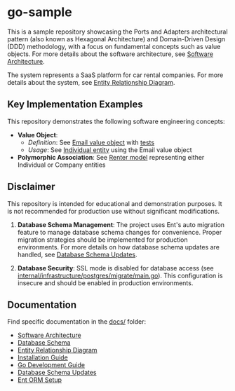 # go-sample

This is a sample repository showcasing the Ports and Adapters architectural pattern (also known as Hexagonal Architecture) and Domain-Driven Design (DDD) methodology, with a focus on fundamental concepts such as value objects. For more details about the software architecture, see [Software Architecture](docs/software_architecture.md).

The system represents a SaaS platform for car rental companies. For more details about the system, see [Entity Relationship Diagram](docs/er-diagram.md).

## Key Implementation Examples

This repository demonstrates the following software engineering concepts:

- **Value Object**:
  - *Definition*: See [Email value object](internal/domain/model/value/email.go) with [tests](internal/domain/model/value/email_test.go)
  - *Usage*: See [Individual entity](internal/domain/model/individual.go) using the Email value object
- **Polymorphic Association**: See [Renter model](internal/domain/model/renter.go) representing either Individual or Company entities

## Disclaimer

This repository is intended for educational and demonstration purposes. It is not recommended for production use without significant modifications.

1. **Database Schema Management**: The project uses Ent's auto migration feature to manage database schema changes for convenience. Proper migration strategies should be implemented for production environments. For more details on how database schema updates are handled, see [Database Schema Updates](docs/database_schema_updates.md).

2. **Database Security**: SSL mode is disabled for database access (see [internal/infrastructure/postgres/migrate/main.go](internal/infrastructure/postgres/migrate/main.go)). This configuration is insecure and should be enabled in production environments.

## Documentation

Find specific documentation in the [docs/](docs/) folder:

- [Software Architecture](docs/software_architecture.md)
- [Database Schema](docs/database_schema.md)
- [Entity Relationship Diagram](docs/er-diagram.md)
- [Installation Guide](docs/installation_guide.md)
- [Go Development Guide](docs/golang.md)
- [Database Schema Updates](docs/database_schema_updates.md)
- [Ent ORM Setup](docs/ent.md)
